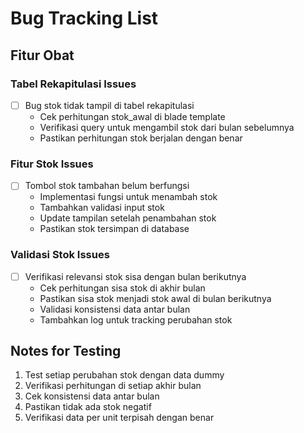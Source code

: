 # Bug Tracking List

## Fitur Obat

<!-- ### Export Excel Issues
- [ ] Export Excel belum memfilter berdasarkan unit
  - Perlu menambahkan filter unit_id pada query export
  - Pastikan hanya data unit yang sesuai yang diexport
  - Update ObatExport.php untuk menyertakan kondisi unit_id -->

### Tabel Rekapitulasi Issues
- [ ] Bug stok tidak tampil di tabel rekapitulasi
  - Cek perhitungan stok_awal di blade template
  - Verifikasi query untuk mengambil stok dari bulan sebelumnya
  - Pastikan perhitungan stok berjalan dengan benar

### Fitur Stok Issues
- [ ] Tombol stok tambahan belum berfungsi
  - Implementasi fungsi untuk menambah stok
  - Tambahkan validasi input stok
  - Update tampilan setelah penambahan stok
  - Pastikan stok tersimpan di database

### Validasi Stok Issues
- [ ] Verifikasi relevansi stok sisa dengan bulan berikutnya
  - Cek perhitungan sisa stok di akhir bulan
  - Pastikan sisa stok menjadi stok awal di bulan berikutnya
  - Validasi konsistensi data antar bulan
  - Tambahkan log untuk tracking perubahan stok

## Notes for Testing
1. Test setiap perubahan stok dengan data dummy
2. Verifikasi perhitungan di setiap akhir bulan
3. Cek konsistensi data antar bulan
4. Pastikan tidak ada stok negatif
5. Verifikasi data per unit terpisah dengan benar
